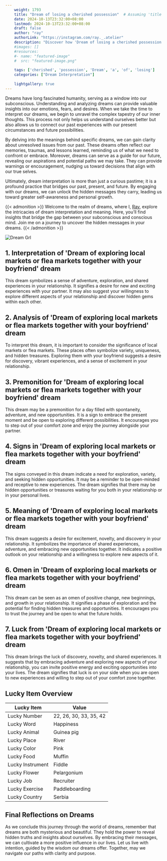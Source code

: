 ```yaml
---
    weight: 1793
    title: "Dream of losing a cherished possession"  # Assuming 'title' column exists
    date: 2024-10-13T23:32:00+08:00
    lastmod: 2024-10-13T23:32:00+08:00
    draft: false
    author: "ray"
    authorLink: "https://instagram.com/ray._.atelier"
    description: "Discover how 'Dream of losing a cherished possession' can interpret your future and uncover its significant meanings in your life."
    #images: []
    #resources:
    #- name: "featured-image"
    #  src: "featured-image.png"
    
    tags: ['cherished', 'possession', 'Dream', 'a', 'of', 'losing']
    categories: ["Dream Interpretation"]
    
    lightgallery: true
---
```

    
Dreams have long fascinated humanity, serving as a window into our subconscious. Understanding and analyzing dreams can provide valuable insights into our emotions, fears, and desires. When we take the time to interpret our dreams, we begin to unravel the complex tapestry of our inner thoughts. This process not only helps us understand ourselves better but also allows us to connect our past experiences with our present circumstances and future possibilities.

By delving into the meanings behind specific dreams, we can gain clarity about unresolved issues from our past. These dreams often reflect our memories, traumas, and lessons learned, reminding us of what we need to confront or embrace. Moreover, dreams can serve as a guide for our future, revealing our aspirations and potential paths we may take. They can provide warnings or encouragement, nudging us toward decisions that align with our true selves.

Ultimately, dream interpretation is more than just a curious pastime; it is a profound practice that bridges our past, present, and future. By engaging with our dreams, we can unlock the hidden messages they carry, leading us toward greater self-awareness and personal growth.

{{< admonition >}}
Welcome to the realm of dreams, where I, [Ray](https://instagram.com/ray._.atelier), explore the intricacies of dream interpretation and meaning. Here, you’ll find insights that bridge the gap between your subconscious and conscious mind. Join me on a journey to uncover the hidden messages in your dreams.
{{< /admonition >}}

![Dream Grl](https://cdn.pixabay.com/photo/2017/11/02/03/35/gothic-2910057_1280.jpg "Dream Grl")

## 1. Interpretation of 'Dream of exploring local markets or flea markets together with your boyfriend' dream
 This dream symbolizes a sense of adventure, exploration, and shared experiences in your relationship. It signifies a desire for new and exciting experiences with your partner. It may also suggest your willingness to explore different aspects of your relationship and discover hidden gems within each other.

## 2. Analysis of 'Dream of exploring local markets or flea markets together with your boyfriend' dream
 To interpret this dream, it is important to consider the significance of local markets or flea markets. These places often symbolize variety, uniqueness, and hidden treasures. Exploring them with your boyfriend suggests a desire for discovery, vibrant experiences, and a sense of excitement in your relationship.

## 3. Premonition for 'Dream of exploring local markets or flea markets together with your boyfriend' dream
 This dream may be a premonition for a day filled with spontaneity, adventure, and new opportunities. It is a sign to embrace the present moment and be open to exploring different possibilities. It encourages you to step out of your comfort zone and enjoy the journey alongside your partner.

## 4. Signs in 'Dream of exploring local markets or flea markets together with your boyfriend' dream
 The signs conveyed in this dream indicate a need for exploration, variety, and seeking hidden opportunities. It may be a reminder to be open-minded and receptive to new experiences. The dream signifies that there may be hidden opportunities or treasures waiting for you both in your relationship or in your personal lives.

## 5. Meaning of 'Dream of exploring local markets or flea markets together with your boyfriend' dream
 This dream suggests a desire for excitement, novelty, and discovery in your relationship. It symbolizes the importance of shared experiences, adventure, and embracing new opportunities together. It indicates a positive outlook on your relationship and a willingness to explore new aspects of it.

## 6. Omen in 'Dream of exploring local markets or flea markets together with your boyfriend' dream
 This dream can be seen as an omen of positive change, new beginnings, and growth in your relationship. It signifies a phase of exploration and the potential for finding hidden treasures and opportunities. It encourages you to trust the journey and be open to what the future holds.

## 7. Luck from 'Dream of exploring local markets or flea markets together with your boyfriend' dream
 This dream brings the luck of discovery, novelty, and shared experiences. It suggests that by embracing adventure and exploring new aspects of your relationship, you can invite positive energy and exciting opportunities into your lives. The dream signifies that luck is on your side when you are open to new experiences and willing to step out of your comfort zone together.

## Lucky Item Overview
| Lucky Item          | Value              |
|---------------|--------------------|
| Lucky Number        | 22, 26, 30, 33, 35, 42  |
| Lucky Word          | Happiness |
| Lucky Animal        | Guinea pig |
| Lucky Place         | River     |
| Lucky Color         | Pink     |
| Lucky Food          | Muffin      |
| Lucky Instrument    | Fiddle |
| Lucky Flower        | Pelargonium    |
| Lucky Job           | Recruiter       |
| Lucky Exercise      | Paddleboarding  |
| Lucky Country       | Serbia    |


##  Final Reflections on Dreams

As we conclude this journey through the world of dreams, remember that dreams are both mysterious and beautiful. They hold the power to reveal hidden truths and insights about ourselves. By embracing their messages, we can cultivate a more positive influence in our lives. Let us live with intention, guided by the wisdom our dreams offer. Together, may we navigate our paths with clarity and purpose.
